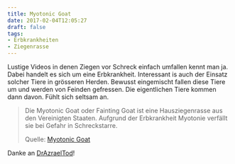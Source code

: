 ```yaml
---
title: Myotonic Goat
date: 2017-02-04T12:05:27
draft: false
tags:
- Erbkrankheiten
- Ziegenrasse
---
```


Lustige Videos in denen Ziegen vor Schreck einfach umfallen kennt man ja.
Dabei handelt es sich um eine Erbkrankheit. Interessant is auch der Einsatz
solcher Tiere in grösseren Herden. Bewusst eingemischt fallen diese Tiere
um und werden von Feinden gefressen. Die eigentlichen Tiere kommen dann
davon. Fühlt sich seltsam an.

> Die Myotonic Goat oder Fainting Goat ist eine Hausziegenrasse aus den
> Vereinigten Staaten. Aufgrund der Erbkrankheit Myotonie verfällt sie bei
> Gefahr in Schreckstarre.
>
> Quelle: [Myotonic Goat](https://de.wikipedia.org/wiki/Myotonic_Goat)

Danke an [DrAzraelTod](https://twitter.com/DrAzraelTod)!
